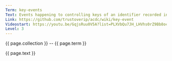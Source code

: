 ```yaml
---
Term: key-events
Text: Events happening to controlling keys of an identifier recorded in a Key Event Log (KEL).
Link: https://github.com/trustoverip/acdc/wiki/key-event
Videostart: https://youtu.be/GqjsRuu0V5A?list=PLXVbQu7JH_LHVhs0rZ9Bb8ocyKlPljkaG&t=04m39s
Level: 3
---
```


{{ page.collection }} -- {{ page.term }}

   {{ page.text }}

